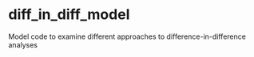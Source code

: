 # diff_in_diff_model

Model code to examine different approaches to difference-in-difference analyses